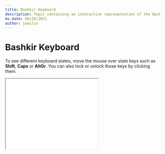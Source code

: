 ```yaml
--- 
title: Bashkir Keyboard 
description: Topic containing an interactive representation of the Bashkir Keyboard 
ms.date: 04/26/2021 
author: jowilco 
--- 
```

 
# Bashkir Keyboard 
 
To see different keyboard states, move the mouse over state keys such as **Shift**, **Caps** or **AltGr**. You can also lock or unlock those keys by clicking them. 
 
<iframe src="kbdbash.html" height="230"></iframe> 
